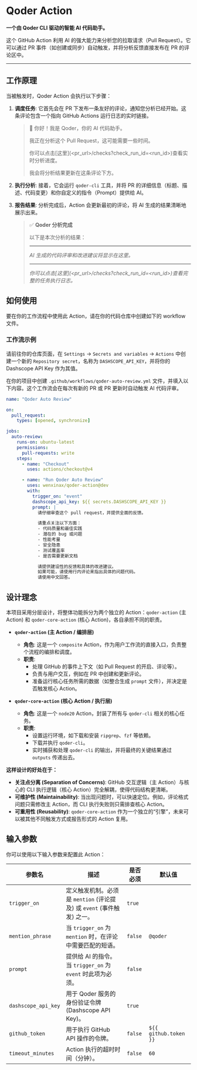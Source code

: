 # Qoder Action

**一个由 Qoder CLI 驱动的智能 AI 代码助手。**

这个 GitHub Action 利用 AI 的强大能力来分析您的拉取请求（Pull Request）。它可以通过 PR 事件（如创建或同步）自动触发，并将分析反馈直接发布在 PR 的评论区中。

---

## 工作原理

当被触发时，Qoder Action 会执行以下步骤：

1.  **调度任务**: 它首先会在 PR 下发布一条友好的评论，通知您分析已经开始。这条评论包含一个指向 GitHub Actions 运行日志的实时链接。

    > 👋 你好！我是 Qoder，你的 AI 代码助手。
    >
    > 我正在分析这个 Pull Request，这可能需要一些时间。
    >
    > 你可以点击[这里](<pr_url>/checks?check_run_id=<run_id>)查看实时分析进度。
    >
    > 我会将分析结果更新在这条评论下方。

2.  **执行分析**: 接着，它会运行 `qoder-cli` 工具，并将 PR 的详细信息（标题、描述、代码变更）和你自定义的指令（Prompt）提供给 AI。

3.  **报告结果**: 分析完成后，Action 会更新最初的评论，将 AI 生成的结果清晰地展示出来。

    > ✅ **Qoder 分析完成**
    >
    > 以下是本次分析的结果：
    >
    > ---
    >
    > *AI 生成的代码评审和改进建议将显示在这里。*
    >
    > ---
    >
    > *你可以点击[这里](<pr_url>/checks?check_run_id=<run_id>)查看完整的任务执行日志。*

## 如何使用

要在你的工作流程中使用此 Action，请在你的代码仓库中创建如下的 workflow 文件。

### 工作流示例

请前往你的仓库页面，在 `Settings` -> `Secrets and variables` -> `Actions` 中创建一个新的 `Repository secret`，名称为 `DASHSCOPE_API_KEY`，并将你的 Dashscope API Key 作为其值。

在你的项目中创建 `.github/workflows/qoder-auto-review.yml` 文件，并填入以下内容。这个工作流会在每次有新的 PR 或 PR 更新时自动触发 AI 代码评审。

```yaml
name: "Qoder Auto Review"

on:
  pull_request:
    types: [opened, synchronize]

jobs:
  auto-review:
    runs-on: ubuntu-latest
    permissions:
      pull-requests: write
    steps:
      - name: "Checkout"
        uses: actions/checkout@v4

      - name: "Run Qoder Auto Review"
        uses: wenxinax/qoder-action@dev
        with:
          trigger_on: "event"
          dashscope_api_key: ${{ secrets.DASHSCOPE_API_KEY }}
          prompt: |
            请仔细审查这个 pull request，并提供全面的反馈。

            请重点关注以下方面：
            - 代码质量和最佳实践
            - 潜在的 bug 或问题
            - 性能考量
            - 安全隐患
            - 测试覆盖率
            - 是否需要更新文档

            请提供建设性的反馈和具体的改进建议。
            如果可能，请使用行内评论来指出具体的问题代码。
            请使用中文回答。
```


## 设计理念

本项目采用分层设计，将整体功能拆分为两个独立的 Action：`qoder-action` (主 Action) 和 `qoder-core-action` (核心 Action)，各自承担不同的职责。

- **`qoder-action` (主 Action / 编排层)**
  - **角色**: 这是一个 `composite` Action，作为用户工作流的直接入口，负责整个流程的编排和调度。
  - **职责**:
    - 处理 GitHub 的事件上下文（如 Pull Request 的开启、评论等）。
    - 负责与用户交互，例如在 PR 中创建和更新评论。
    - 准备运行核心任务所需的数据（如整合生成 `prompt` 文件），并决定是否触发核心 Action。

- **`qoder-core-action` (核心 Action / 执行层)**
  - **角色**: 这是一个 `node20` Action，封装了所有与 `qoder-cli` 相关的核心任务。
  - **职责**:
    - 设置运行环境，如下载和安装 `ripgrep`、`fzf` 等依赖。
    - 下载并执行 `qoder-cli`。
    - 实时捕获和处理 `qoder-cli` 的输出，并将最终的关键结果通过 `outputs` 传递出去。

**这样设计的好处在于：**

- **关注点分离 (Separation of Concerns)**: GitHub 交互逻辑（主 Action）与核心的 CLI 执行逻辑（核心 Action）完全解耦，使得代码结构更清晰。
- **可维护性 (Maintainability)**: 当出现问题时，可以快速定位。例如，评论格式问题只需修改主 Action，而 CLI 执行失败则只需排查核心 Action。
- **可重用性 (Reusability)**: `qoder-core-action` 作为一个独立的“引擎”，未来可以被其他不同触发方式或报告形式的 Action 复用。

## 输入参数

你可以使用以下输入参数来配置此 Action：

| 参数名              | 描述                                                                 | 是否必须 | 默认值         |
| ------------------- | -------------------------------------------------------------------- | -------- | -------------- |
| `trigger_on`        | 定义触发机制。必须是 `mention` (评论提及) 或 `event` (事件触发) 之一。 | `true`   |                |
| `mention_phrase`    | 当 `trigger_on` 为 `mention` 时，在评论中需要匹配的短语。            | `false`  | `@qoder`       |
| `prompt`            | 提供给 AI 的指令。当 `trigger_on` 为 `event` 时此项为必须。          | `false`  |                |
| `dashscope_api_key` | 用于 Qoder 服务的身份验证令牌 (Dashscope API Key)。                  | `true`   |                |
| `github_token`      | 用于执行 GitHub API 操作的令牌。                                     | `false`  | `${{ github.token }}` |
| `timeout_minutes`   | Action 执行的超时时间（分钟）。                                      | `false`  | `60`           |

